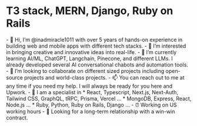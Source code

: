<h1>T3 stack, MERN, Django, Ruby on Rails</h1>
- 👋 Hi, I’m @inadmiracle1011 with over 5 years of hands-on experience in building web and mobile apps with different tech stacks.
- 👀 I’m interested in bringing creative and innovative ideas into real-life. 
- 🌱 I’m currently learning AI/ML, ChatGPT, Langchain, Pinecone, and different LLMs. I already developed several AI conversational chabots and automation tools.
- 💞️ I’m looking to collaborate on different sized projects including open-source projects and world-class projects.
- 📫 You can reach out to me at any time if you need my help. I will always be ready for you here and Upwork.
- 💪 I am a specialist in
  * React, Typescript, Next.js, Next-Auth, Tailwind CSS, GraphQL, tRPC, Prisma, Vercel ...
  * MongoDB, Express, React, Node.js ...
  * Ruby, Python, Ruby on Rails, Django ...
- ⏰ Working on US working hours
- 👊 Looking for a long-term relationship with a win-win contract.
